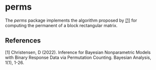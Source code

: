
# perms



The *perms* package implements the algorithm proposed by [[1]](#1) for computing the permanent of a block rectangular matrix. 

## References
<a id="1">[1]</a> 
Christensen, D (2022). 
Inference for Bayesian Nonparametric Models with Binary Response Data via Permutation Counting. 
Bayesian Analysis, 1(1), 1-26.
